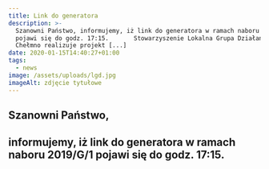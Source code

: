 ```yaml
---
title: Link do generatora
description: >-
  Szanowni Państwo, informujemy, iż link do generatora w ramach naboru 2019/G/1
  pojawi się do godz. 17:15.       Stowarzyszenie Lokalna Grupa Działania
  Chełmno realizuje projekt [...]
date: 2020-01-15T14:40:27+01:00
tags:
  - news
image: /assets/uploads/lgd.jpg
imageAlt: zdjęcie tytułowe
---
```

## Szanowni Państwo,

## informujemy, iż link do generatora w ramach naboru 2019/G/1 pojawi się do godz. 17:15.
